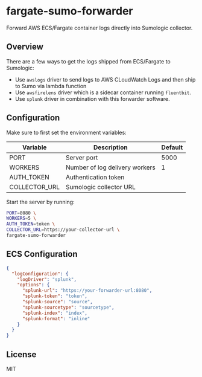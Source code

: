 # fargate-sumo-forwarder

Forward AWS ECS/Fargate container logs directly into Sumologic collector.

## Overview

There are a few ways to get the logs shipped from ECS/Fargate to Sumologic:

- Use `awslogs` driver to send logs to AWS CLoudWatch Logs and then ship to Sumo via lambda function
- Use `awsfirelens` driver which is a sidecar container running `fluentbit`. 
- Use `splunk` driver in combination with this forwarder software.

## Configuration

Make sure to first set the environment variables:

| Variable      | Description                    | Default |
|---------------|--------------------------------|---------|
| PORT          | Server port                    | 5000    |
| WORKERS       | Number of log delivery workers | 1       |
| AUTH_TOKEN    | Authentication token           |         |
| COLLECTOR_URL | Sumologic collector URL        |         |

Start the server by running: 

```bash
PORT=8080 \
WORKERS=5 \
AUTH_TOKEN=token \
COLLECTOR_URL=https://your-collector-url \
fargate-sumo-forwarder
```

## ECS Configuration

```json
{
  "logConfiguration": {
    "logDriver": "splunk",
    "options": {
      "splunk-url": "https://your-forwarder-url:8080",
      "splunk-token": "token",
      "splunk-source": "source",
      "splunk-sourcetype": "sourcetype",
      "splunk-index": "index",
      "splunk-format": "inline"
    }
  }
}
```

## License

MIT